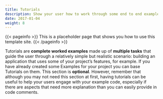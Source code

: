```yaml
---
title: Tutorials
description: Show your user how to work through some end to end examples.
date: 2017-01-04
weight: 8
---
```


{{< pageinfo >}}
This is a placeholder page that shows you how to use this template site.
{{< /pageinfo >}}

Tutorials are **complete worked examples** made up of **multiple tasks** that guide the user through a relatively simple but realistic scenario: building an application that uses some of your project’s features, for example. If you have already created some Examples for your project you can base Tutorials on them. This section is **optional**. However, remember that although you may not need this section at first, having tutorials can be useful to help your users engage with your example code, especially if there are aspects that need more explanation than you can easily provide in code comments.


